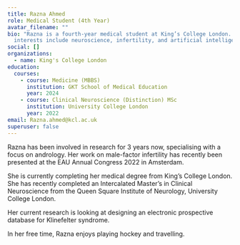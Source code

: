 ```yaml
---
title: Razna Ahmed
role: Medical Student (4th Year)
avatar_filename: ""
bio: "Razna is a fourth-year medical student at King’s College London. Her
  interests include neuroscience, infertility, and artificial intelligence. "
social: []
organizations:
  - name: King's College London
education:
  courses:
    - course: Medicine (MBBS)
      institution: GKT School of Medical Education
      year: 2024
    - course: Clinical Neuroscience (Distinction) MSc
      institution: University College London
      year: 2022
email: Razna.ahmed@kcl.ac.uk
superuser: false
---
```

Razna has been involved in research for 3 years now, specialising with a focus on andrology. Her work on male-factor infertility has recently been presented at the EAU Annual Congress 2022 in Amsterdam. 

She is currently completing her medical degree from King’s College London. She has recently completed an Intercalated Master’s in Clinical Neuroscience from the Queen Square Institute of Neurology, University College London. 

Her current research is looking at designing an electronic prospective database for Klinefelter syndrome. 

In her free time, Razna enjoys playing hockey and travelling.